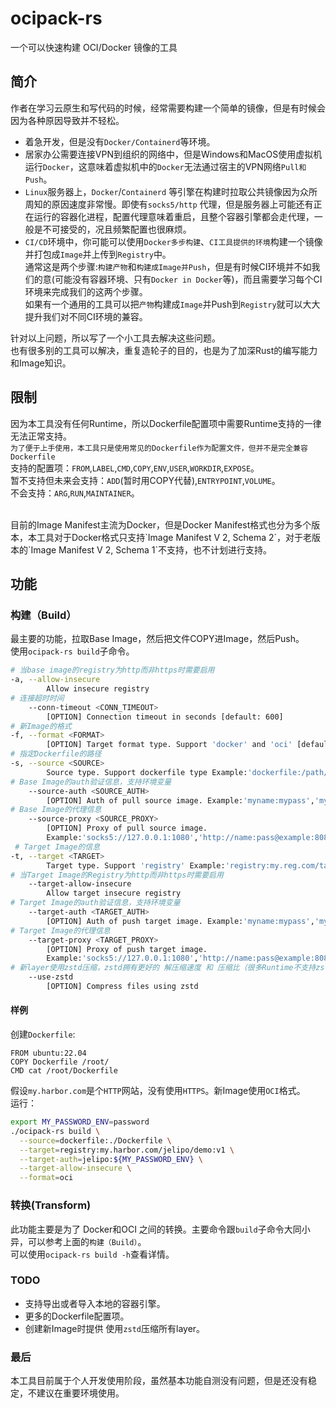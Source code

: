 # ocipack-rs

一个可以快速构建 OCI/Docker 镜像的工具

## 简介

作者在学习云原生和写代码的时候，经常需要构建一个简单的镜像，但是有时候会因为各种原因导致并不轻松。

- 着急开发，但是没有`Docker/Containerd`等环境。
- 居家办公需要连接VPN到组织的网络中，但是Windows和MacOS使用虚拟机运行`Docker`，这意味着虚拟机中的`Docker`无法通过宿主的VPN网络`Pull和Push`。
- `Linux`服务器上，`Docker`/`Containerd` 等引擎在构建时拉取公共镜像因为众所周知的原因速度非常慢。即使有`socks5/http`
  代理，但是服务器上可能还有正在运行的容器化进程，配置代理意味着重启，且整个容器引擎都会走代理，一般是不可接受的，况且频繁配置也很麻烦。
- `CI/CD`环境中，你可能可以使用`Docker多步构建`、`CI工具提供的环境`构建一个镜像并打包成`Image`并上传到`Registry`中。<br>
  通常这是两个步骤:`构建产物`和`构建成Image并Push`，但是有时候CI环境并不如我们的意(可能没有容器环境、只有`Docker in Docker`等)，而且需要学习每个CI环境来完成我们的这两个步骤。<br>
  如果有一个通用的工具可以把`产物`构建成`Image`并Push到`Registry`就可以大大提升我们对不同CI环境的兼容。

针对以上问题，所以写了一个小工具去解决这些问题。<br>
也有很多别的工具可以解决，重复造轮子的目的，也是为了加深Rust的编写能力和Image知识。<br>

## 限制

因为本工具没有任何Runtime，所以Dockerfile配置项中需要Runtime支持的一律无法正常支持。<br>
`为了便于上手使用，本工具只是使用常见的Dockerfile作为配置文件，但并不是完全兼容Dockerfile`<br>
支持的配置项：`FROM`,`LABEL`,`CMD`,`COPY`,`ENV`,`USER`,`WORKDIR`,`EXPOSE`。<br>
暂不支持但未来会支持：`ADD`(暂时用COPY代替),`ENTRYPOINT`,`VOLUME`。<br>
不会支持：`ARG`,`RUN`,`MAINTAINER`。<br>

<br>
目前的Image Manifest主流为Docker，但是Docker Manifest格式也分为多个版本，本工具对于Docker格式只支持`Image Manifest V 2, Schema 2`，对于老版本的`Image Manifest V 2, Schema 1`不支持，也不计划进行支持。

## 功能

### 构建（Build）

最主要的功能，拉取Base Image，然后把文件COPY进Image，然后Push。<br>
使用`ocipack-rs build`子命令。

```bash
# 当base image的registry为http而非https时需要启用
-a, --allow-insecure 
        Allow insecure registry 
# 连接超时时间
    --conn-timeout <CONN_TIMEOUT>
        [OPTION] Connection timeout in seconds [default: 600]
# 新Image的格式
-f, --format <FORMAT>
        [OPTION] Target format type. Support 'docker' and 'oci' [default: docker]
# 指定Dockerfile的路径
-s, --source <SOURCE>
        Source type. Support dockerfile type Example:'dockerfile:/path/to/.Dockerfile'
# Base Image的auth验证信息，支持环境变量
    --source-auth <SOURCE_AUTH>
        [OPTION] Auth of pull source image. Example:'myname:mypass','myname:${MY_PASSWORD_ENV}'
# Base Image的代理信息
    --source-proxy <SOURCE_PROXY>
        [OPTION] Proxy of pull source image.
        Example:'socks5://127.0.0.1:1080','http://name:pass@example:8080'
 # Target Image的信息
-t, --target <TARGET>
        Target type. Support 'registry' Example:'registry:my.reg.com/target/image:1.1'
# 当Target Image的Registry为http而非https时需要启用
    --target-allow-insecure
        Allow target insecure registry 
# Target Image的auth验证信息，支持环境变量
    --target-auth <TARGET_AUTH>
        [OPTION] Auth of push target image. Example:'myname:mypass','myname:${MY_PASSWORD_ENV}'
# Target Image的代理信息
    --target-proxy <TARGET_PROXY>
        [OPTION] Proxy of push target image.
        Example:'socks5://127.0.0.1:1080','http://name:pass@example:8080'
# 新layer使用zstd压缩，zstd拥有更好的 解压缩速度 和 压缩比（很多Runtime不支持zstd，谨慎使用）
    --use-zstd
        [OPTION] Compress files using zstd
```

#### 样例

创建`Dockerfile`:

```
FROM ubuntu:22.04
COPY Dockerfile /root/
CMD cat /root/Dockerfile
```

假设`my.harbor.com`是个`HTTP`网站，没有使用`HTTPS`。新Image使用`OCI`格式。<br>
运行：

```bash
export MY_PASSWORD_ENV=password
./ocipack-rs build \
  --source=dockerfile:./Dockerfile \
  --target=registry:my.harbor.com/jelipo/demo:v1 \
  --target-auth=jelipo:${MY_PASSWORD_ENV} \
  --target-allow-insecure \
  --format=oci
```

### 转换(Transform)

此功能主要是为了 Docker和OCI 之间的转换。主要命令跟`build`子命令大同小异，可以参考上面的`构建（Build）`。<br>
可以使用`ocipack-rs build -h`查看详情。<br>

### TODO
- 支持导出或者导入本地的容器引擎。
- 更多的Dockerfile配置项。
- 创建新Image时提供 使用`zstd`压缩所有layer。

### 最后
本工具目前属于个人开发使用阶段，虽然基本功能自测没有问题，但是还没有稳定，不建议在重要环境使用。
